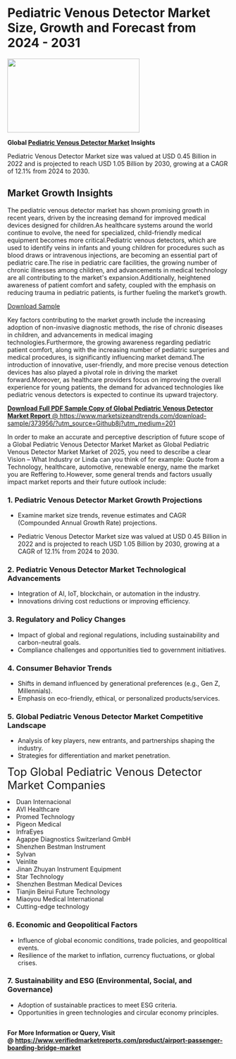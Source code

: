 <H1>Pediatric Venous Detector Market Size, Growth and Forecast from 2024 - 2031</H1><img class="aligncenter size-medium wp-image-584254" src="https://thirdeyenews.in/wp-content/uploads/2024/09/Global-Market-Research-300x168.jpeg" alt="" width="300" height="168" /><p><strong>Global&nbsp;<a href="https://www.marketsizeandtrends.com/download-sample/373956/?utm_source=Github8j?utm_medium=201">Pediatric Venous Detector Market</a> Insights</strong></p><p>Pediatric Venous Detector Market size was valued at USD 0.45 Billion in 2022 and is projected to reach USD 1.05 Billion by 2030, growing at a CAGR of 12.1% from 2024 to 2030.</p><p><h2>Market Growth Insights</h2> <p>The pediatric venous detector market has shown promising growth in recent years, driven by the increasing demand for improved medical devices designed for children.As healthcare systems around the world continue to evolve, the need for specialized, child-friendly medical equipment becomes more critical.Pediatric venous detectors, which are used to identify veins in infants and young children for procedures such as blood draws or intravenous injections, are becoming an essential part of pediatric care.The rise in pediatric care facilities, the growing number of chronic illnesses among children, and advancements in medical technology are all contributing to the market's expansion.Additionally, heightened awareness of patient comfort and safety, coupled with the emphasis on reducing trauma in pediatric patients, is further fueling the market’s growth.</p> <p><a href="#">Download Sample</a></p> <p>Key factors contributing to the market growth include the increasing adoption of non-invasive diagnostic methods, the rise of chronic diseases in children, and advancements in medical imaging technologies.Furthermore, the growing awareness regarding pediatric patient comfort, along with the increasing number of pediatric surgeries and medical procedures, is significantly influencing market demand.The introduction of innovative, user-friendly, and more precise venous detection devices has also played a pivotal role in driving the market forward.Moreover, as healthcare providers focus on improving the overall experience for young patients, the demand for advanced technologies like pediatric venous detectors is expected to continue its upward trajectory.</p> <p><a href="#"></p><p><span class=""><strong>Download Full PDF Sample Copy of Global Pediatric Venous Detector Market Report</strong> @ <a href="https://www.marketsizeandtrends.com/download-sample/373956/?utm_source=Github8j?utm_medium=201" target="_blank">https://www.marketsizeandtrends.com/download-sample/373956/?utm_source=Github8j?utm_medium=201</a></span></p><p>In order to make an accurate and perceptive description of future scope of a Global&nbsp;Pediatric Venous Detector Market Market as Global&nbsp;Pediatric Venous Detector Market Market of 2025, you need to describe a clear Vision &ndash; What Industry or Linda can you think of for example: Quote from a Technology, healthcare, automotive, renewable energy, name the market you are Reffering to.However, some general trends and factors usually impact market reports and their future outlook include:</p><h3>1.&nbsp;<strong>Pediatric Venous Detector Market Growth Projections</strong></h3><ul><li>Examine market size trends, revenue estimates and CAGR (Compounded Annual Growth Rate) projections.</li><li><p>Pediatric Venous Detector Market size was valued at USD 0.45 Billion in 2022 and is projected to reach USD 1.05 Billion by 2030, growing at a CAGR of 12.1% from 2024 to 2030.</p></li></ul><h3>2.&nbsp;<strong>Pediatric Venous Detector Market Technological Advancements</strong></h3><ul><li>Integration of AI, IoT, blockchain, or automation in the industry.</li><li>Innovations driving cost reductions or improving efficiency.</li></ul><h3>3.&nbsp;<strong>Regulatory and Policy Changes</strong></h3><ul><li>Impact of global and regional regulations, including sustainability and carbon-neutral goals.</li><li>Compliance challenges and opportunities tied to government initiatives.</li></ul><h3>4.&nbsp;<strong>Consumer Behavior Trends</strong></h3><ul><li>Shifts in demand influenced by generational preferences (e.g., Gen Z, Millennials).</li><li>Emphasis on eco-friendly, ethical, or personalized products/services.</li></ul><h3>5.&nbsp;<strong>Global Pediatric Venous Detector Market Competitive Landscape</strong></h3><ul><li>Analysis of key players, new entrants, and partnerships shaping the industry.</li><li>Strategies for differentiation and market penetration.</li></ul><p data-pm-slice="1 1 []"><span style="color: inherit; font-family: inherit; font-size: 25px;">Top Global Pediatric Venous Detector Market Companies</span></p><div class="" data-test-id=""><p><li>Duan Internacional</li><li> AVI Healthcare</li><li> Promed Technology</li><li> Pigeon Medical</li><li> InfraEyes</li><li> Agappe Diagnostics Switzerland GmbH</li><li> Shenzhen Bestman Instrument</li><li> Sylvan</li><li> Veinlite</li><li> Jinan Zhuyan Instrument Equipment</li><li> Star Technology</li><li> Shenzhen Bestman Medical Devices</li><li> Tianjin Beirui Future Technology</li><li> Miaoyou Medical International</li><li> Cutting-edge technology</li></p></div><h3>6.&nbsp;<strong>Economic and Geopolitical Factors</strong></h3><ul><li>Influence of global economic conditions, trade policies, and geopolitical events.</li><li>Resilience of the market to inflation, currency fluctuations, or global crises.</li></ul><h3>7.&nbsp;<strong>Sustainability and ESG (Environmental, Social, and Governance)</strong></h3><ul><li>Adoption of sustainable practices to meet ESG criteria.</li><li>Opportunities in green technologies and circular economy principles.</li></ul><h2><strong style="font-size: 14px;">For More Information or Query, Visit @&nbsp;</strong><a style="background-color: #ffffff; font-size: 14px;" href="https://www.marketsizeandtrends.com/report/pediatric-venous-detector-market/" target="_blank">https://www.verifiedmarketreports.com/product/airport-passenger-boarding-bridge-market</a></h2>